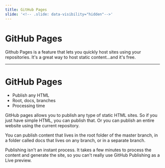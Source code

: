 ```yaml
---
title: GitHub Pages
slide: '<!-- .slide: data-visibility="hidden"-->'
---
```


<!-- .slide: data-state="layout-title" class="bg-dark"-->

# GitHub Pages

> >

Github Pages is a feature that lets you quickly host sites using your repositories. It's a great way to host static content...and it's free.

---

# GitHub Pages

- Publish any HTML
- Root, docs, branches
- Processing time

> >

GitHub pages allows you to publish any type of static HTML sites. So if you just have simple HTML, you can publish that. Or you can publish an entire website using the current repository.

You can publish content that lives in the root folder of the master branch, in a folder called docs that lives on any branch, or in a separate branch.

Publishing isn't an instant process. It takes a few minutes to process the content and generate the site, so you can't really use GitHub Publishing as a Live preview.
